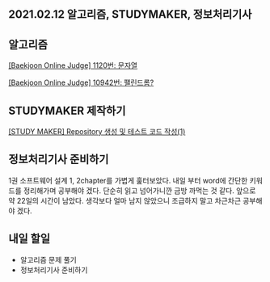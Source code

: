 ## 2021.02.12 알고리즘, STUDYMAKER, 정보처리기사 

## 알고리즘

[[Baekjoon Online Judge] 1120번: 문자열](https://hyeonic.tistory.com/108)

[[Baekjoon Online Judge] 10942번: 팰린드롬?](https://hyeonic.tistory.com/109)

## STUDYMAKER 제작하기

[[STUDY MAKER] Repository 생성 및 테스트 코드 작성(1)](https://hyeonic.tistory.com/107)

## 정보처리기사 준비하기

1권 소프트웨어 설계 1, 2chapter를 가볍게 훑터보았다. 내일 부터 word에 간단한 키워드를 정리해가며 공부해야 겠다. 단순히 읽고 넘어가니깐 금방 까먹는 것 같다. 앞으로 약 22일의 시간이 남았다. 생각보다 얼마 남지 않았으니 조급하지 말고 차근차근 공부해야 겠다.

## 내일 할일
 - 알고리즘 문제 풀기
 - 정보처리기사 준비하기